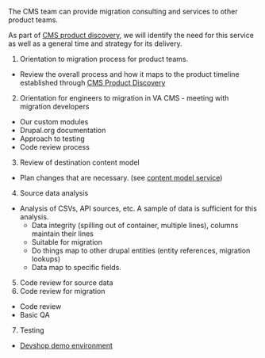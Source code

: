 The CMS team can provide migration consulting and services to other product teams. 

As part of [CMS product discovery](../cms-product-discovery.md), we will identify the need for this service as well as a general time and strategy for its delivery. 


1. Orientation to migration process for product teams.
  * Review the overall process and how it maps to the product timeline established through [CMS Product Discovery](../cms-product-discovery.md)
2. Orientation for engineers to migration in VA CMS - meeting with migration developers 
  * Our custom modules
  * Drupal.org documentation 
  * Approach to testing
  * Code review process 
3. Review of destination content model
  * Plan changes that are necessary. (see [content model service](../cms-content-modelling.md))
4. Source data analysis
  * Analysis of CSVs, API sources, etc. A sample of data is sufficient for this analysis.
    * Data integrity (spilling out of container, multiple lines), columns maintain their lines
    * Suitable for migration
    * Do things map to other drupal entities (entity references, migration lookups)
    * Data map to specific fields.
5. Code review for source data
6. Code review for migration
  * Code review
  * Basic QA
7. Testing 
  * [Devshop demo environment](../cms-demo-and-testing-environment.md)
